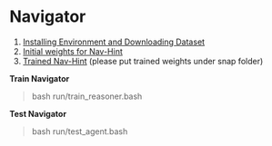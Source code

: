 # Navigator 

1. [Installing Environment and Downloading Dataset](https://github.com/peteanderson80/Matterport3DSimulator)
2. [Initial weights for Nav-Hint](https://drive.google.com/file/d/1x0szprQKmyts9PvdvunS-trYJtEb9Qt9/view)
3. [Trained Nav-Hint](https://drive.google.com/file/d/1XoHUMBLYwraLAdThUiDBXvF-WIzdct-J/view?usp=sharing) (please put trained weights under snap folder)

**Train Navigator**
> bash run/train_reasoner.bash


**Test Navigator**
> bash run/test_agent.bash
